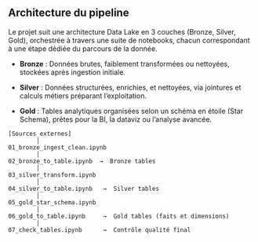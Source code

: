 ## Architecture du pipeline 

Le projet suit une architecture Data Lake en 3 couches (Bronze, Silver, Gold), 
orchestrée à travers une suite de notebooks, chacun correspondant à une étape dédiée du parcours de la donnée. 

- **Bronze** : Données brutes, faiblement transformées ou nettoyées, stockées après ingestion initiale. 

- **Silver** : Données structurées, enrichies, et nettoyées, via jointures et calculs métiers préparant l’exploitation. 

- **Gold** : Tables analytiques organisées selon un schéma en étoile (Star Schema), prêtes pour la BI, la dataviz ou l’analyse avancée. 


```ascii 
[Sources externes]       
        │ 
01_bronze_ingest_clean.ipynb       
        │ 
02_bronze_to_table.ipynb  →  Bronze tables       
        │ 
03_silver_transform.ipynb       
        │ 
04_silver_to_table.ipynb   →  Silver tables       
        │ 
05_gold_star_schema.ipynb       
        │ 
06_gold_to_table.ipynb     →  Gold tables (faits et dimensions)       
        │ 
07_check_tables.ipynb      →  Contrôle qualité final